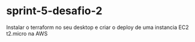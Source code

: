 # sprint-5-desafio-2
Instalar o terraform no seu desktop e criar o deploy de uma instancia EC2 t2.micro na AWS
